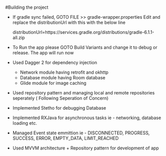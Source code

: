 #Building the project

- If gradle sync failed, GOTO FILE >> gradle-wrapper.properties
  Edit and replace the distributionUrl with this with the below line

  distributionUrl=https\://services.gradle.org/distributions/gradle-6.1.1-all.zip

- To Run the app please GOTO Build Variants and change it to debug or release. The app will run now

- Used Dagger 2 for dependency injection
  - Network module having retrofit and okhttp
  - Database module having Room database
  - Glide module for image caching

- Used repository pattern and managing local and remote repositories seperately ( Following Seperation of Concern)

- Implemented Stetho for debugging Database

- Implemented RXJava for asynchronous tasks ie - networking, database loading etc.

- Managed Event state emmittion ie - DISCONNECTED, PROGRESS, SUCCESS, ERROR, EMPTY_DATA, LIMIT_REACHED

- Used MVVM  architecture + Repository pattern for development of app

